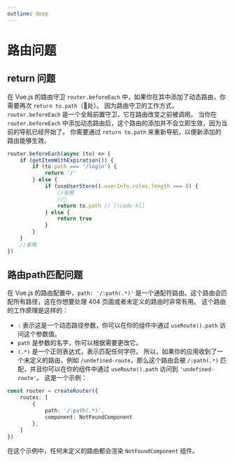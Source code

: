 ```yaml
---
outline: deep
---
```


# 路由问题

## return 问题

在 Vue.js 的路由守卫 `router.beforeEach` 中，如果你在其中添加了动态路由，你需要再次 `return to.path`（🐻处）。
因为路由守卫的工作方式，`router.beforeEach` 是一个全局前置守卫，它在路由改变之前被调用。
当你在 `router.beforeEach` 中添加动态路由后，这个路由的添加并不会立即生效，因为当前的导航已经开始了。
你需要通过 `return to.path` 来重新导航，以便新添加的路由能够生效。
```typescript
router.beforeEach(async (to) => {
    if (getItemWithExpiration()) {
        if (to.path === '/login') {
            return '/'
        } else {
            if (useUserStore().userInfo.roles.length === 0) {
                //省略
                //🐻
                return to.path // [!code hl]
            } else {
                return true
            }
        }
    }
    //省略
})
```

## 路由path匹配问题

在 Vue.js 的路由配置中，`path: '/:path(.*)'` 是一个通配符路由。这个路由会匹配所有路径，这在你想要处理 404 页面或者未定义的路由时非常有用。
这个路由的工作原理是这样的：

- `:` 表示这是一个动态路径参数，你可以在你的组件中通过 `useRoute().path` 访问这个参数值。
- `path` 是参数的名字，你可以根据需要更改它。
- `(.*)` 是一个正则表达式，表示匹配任何字符。
  所以，如果你的应用收到了一个未定义的路由，例如 `/undefined-route`，那么这个路由会被 `/:path(.*)`
  匹配，并且你可以在你的组件中通过 `useRoute().path` 访问到 `'undefined-route'`。
  这是一个示例：

```typescript
const router = createRouter({
    routes: [
        {
            path: '/:path(.*)',
            component: NotFoundComponent
        },
    ]
})
```

在这个示例中，任何未定义的路由都会渲染 `NotFoundComponent` 组件。
